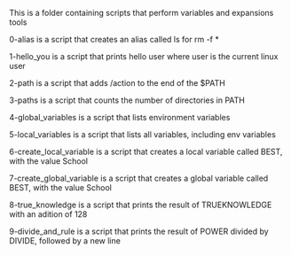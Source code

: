 This is a folder containing scripts that perform variables and expansions tools

0-alias is a script that creates an alias called ls for rm -f *

1-hello_you is a script that prints hello user where user is the current linux user

2-path is a script that adds /action to the end of the $PATH

3-paths is a script that counts the number of directories in PATH

4-global_variables is a script that lists environment variables

5-local_variables is a script that lists all variables, including env variables

6-create_local_variable is a script that creates a local variable called BEST, with the value School

7-create_global_variable is a script that creates a global variable called BEST, with the value School

8-true_knowledge is a script that prints the result of TRUEKNOWLEDGE with an adition of 128

9-divide_and_rule is a script that prints the result of POWER divided by DIVIDE, followed by a new line

